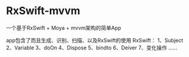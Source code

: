 # RxSwift-mvvm
一个基于RxSwift + Moya + mvvm架构的简单App

app包含了而且生成、识别、扫描、以及RxSwift的使用
RxSwift：
1、Subject
2、Variable
3、doOn
4、Dispose
5、bindto
6、Deiver
7、变化操作
......
